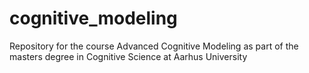 # cognitive_modeling
Repository for the course Advanced Cognitive Modeling as part of the masters degree in Cognitive Science at Aarhus University
